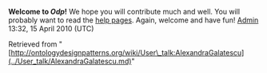 __Welcome to _Odp_!__ We hope you will contribute much and well. 
You will probably want to read the [help pages](http://ontologydesignpatterns.org/wiki/Help:Contents "Help:Contents"). Again, welcome and have fun! [Admin](../User/ValentinaPresutti.md "User:ValentinaPresutti") 13:32, 15 April 2010 (UTC)





Retrieved from "[http://ontologydesignpatterns.org/wiki/User\_talk:AlexandraGalatescu](../User_talk/AlexandraGalatescu.md)"